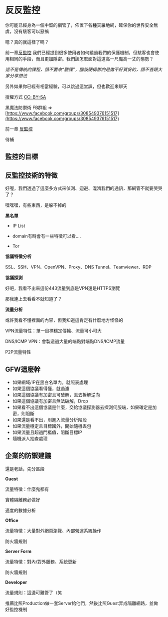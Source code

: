 # 反反監控

你可能已經身為一個中堅的網管了，佈置下各種天羅地網，確保你的世界安全無虞，沒有駭客可以惡搞

嗯？真的就這樣了嗎？

前一章[反監控](anti-monitoring.md) 我們已經提到很多使用者如何繞過我們的保護機制，但駭客也會使用相同的手段，而且更加隱密。我們該怎麼面對這道高一尺魔高一丈的態勢？

_這不是傳統的課程，請不要來“聽課”，腦袋硬梆梆的是做不好資安的，請不吝跟大家分享想法_

另外如果你已經有相當經驗，可以跳過這堂課，但也歡迎來聊天

授權方式 [CC: BY-SA](https://creativecommons.org/licenses/by-sa/3.0/tw/legalcode) 

黑魔法防禦術 FB群組 => [https://www.facebook.com/groups/308549376151517](https://www.facebook.com/groups/308549376151517)

前一章 [反監控](anti-monitoring.md)

待補

## 監控的目標

## 反監控技術的特徵

好喔，我們透過了這麼多方式來偵測、迴避、混淆我們的通訊，那網管不就要哭哭了？

嘿嘿嘿，有些東西，是躲不掉的

**黑名單**

*   IP List
*   domain有時會有一些特徵可以看....

*   Tor

**協議特徵分析**

SSL、SSH、VPN、OpenVPN、Proxy、DNS Tunnel、Teamviewer、RDP

**協議探測**

好吧，我看不出來這份443流量到底是VPN還是HTTPS瀏覽

那我連上去看看不就知道了？

**流量分析**

或許我看不懂裡面的內容，但我知道這肯定有什麼地方怪怪的

VPN流量特性：單一目標穩定傳輸、流量可小可大

DNS/ICMP VPN：會製造過大量的端點對端點DNS/ICMP流量

P2P流量特性

## GFW這麼幹

*   如果網域/IP在黑白名單內，就照表處理
*   如果這個協議看得懂，就過濾
*   如果這個協議有加密且可破解，丟去拆解逆向
*   如果這個協議有加密且無法破解，Drop
*   如果看不出這個協議是什麼，交給協議探測器去探測伺服端，如果確定是加密，則阻斷
*   如果還是看不出，則進入流量分析階段
*   如果流量穩定且目標國外，開始隨機丟包
*   如果流量且超過門檻值，阻斷目標IP
*   隨機派人抽查處理

## 企業的防禦建議

還是老話，先分區段

**Guest**

流量特徵：什麼鬼都有

實體隔離務必做好

適度的數據分析

**Office**

流量特徵：大量對外網頁瀏覽、內部營運系統操作

防火牆規則

**Server Form**

流量特徵：對內/對外服務、系統更新

防火牆規則

**Developer**

流量規則：這邊可難管了（笑

推薦比照Production做一套Server給他們，然後比照Guest弄成隔離網路，並做好監控機制